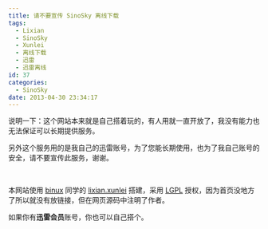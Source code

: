 ```yaml
---
title: 请不要宣传 SinoSky 离线下载
tags:
  - Lixian
  - SinoSky
  - Xunlei
  - 离线下载
  - 迅雷
  - 迅雷离线
id: 37
categories:
  - SinoSky
date: 2013-04-30 23:34:17
---
```


说明一下：这个网站本来就是自己搭着玩的，有人用就一直开放了，我没有能力也无法保证可以长期提供服务。

另外这个服务用的是我自己的迅雷账号，为了您能长期使用，也为了我自己账号的安全，请不要宣传此服务，谢谢。

&nbsp;

本网站使用 [binux](http://blog.binux.me/) 同学的 [lixian.xunlei](https://github.com/binux/lixian.xunlei) 搭建，采用 [LGPL](https://www.gnu.org/licenses/lgpl.html) 授权，因为首页没地方了所以就没有放链接，但在网页源码中注明了作者。

如果你有**迅雷会员**账号，你也可以自己搭个。